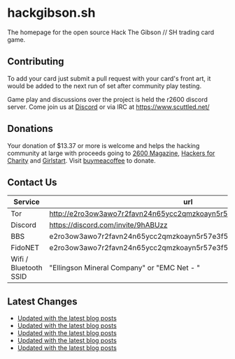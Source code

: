 # hackgibson.sh
The homepage for the open source Hack The Gibson // SH trading card game.


## Contributing

To add your card just submit a pull request with your card's front art, it would be added to the next run of set after community play testing.

Game play and discussions over the project is held the r2600 discord server. Come join us at [Discord](https://discord.com/invite/9hABUzz) or via IRC at https://www.scuttled.net/


## Donations

Your donation of $13.37 or more is welcome and helps the hacking community at large with proceeds going to [2600 Magazine](https://2600.com/), [Hackers for Charity](https://hackersforcharity.org) and [Girlstart](https://girlstart.org).  Visit [buymeacoffee](https://www.buymeacoffee.com/hackgibson.sh) to donate.


## Contact Us

Service | url
-|-
Tor | http://e2ro3ow3awo7r2favn24n65ycc2qmzkoayn5r57e3f56nvjwdcgg32ad.onion
Discord | https://discord.com/invite/9hABUzz
BBS | e2ro3ow3awo7r2favn24n65ycc2qmzkoayn5r57e3f56nvjwdcgg32ad.onion:23
FidoNET | e2ro3ow3awo7r2favn24n65ycc2qmzkoayn5r57e3f56nvjwdcgg32ad.onion:24554
Wifi / Bluetooth SSID | "Ellingson Mineral Company" or "EMC Net - <fidonet address>"

## Latest Changes
<!-- BLOG-POST-LIST:START -->
- [Updated with the latest blog posts](https://github.com/DFW2600/hackgibson.sh/commit/7fd6ca5eb4a60e0a701a23c8e01c233ab37f2005)
- [Updated with the latest blog posts](https://github.com/DFW2600/hackgibson.sh/commit/ba3115ac20ef570d8e75500c1d95f0f4174fb5d8)
- [Updated with the latest blog posts](https://github.com/DFW2600/hackgibson.sh/commit/ae07615b39d6c82636f3389edd8090e5408c7370)
- [Updated with the latest blog posts](https://github.com/DFW2600/hackgibson.sh/commit/95311dfcf66e5e8369d99ae082cea810310408a7)
- [Updated with the latest blog posts](https://github.com/DFW2600/hackgibson.sh/commit/84aea102fcaf9b8b5106f988acf9cf4d19e312f2)
<!-- BLOG-POST-LIST:END -->
